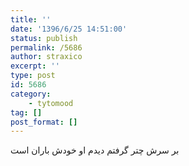 ```yaml
---
title: ''
date: '1396/6/25 14:51:00'
status: publish
permalink: /5686
author: straxico
excerpt: ''
type: post
id: 5686
category:
    - tytomood
tag: []
post_format: []
---
```

بر سرش چتر گرفتم دیدم او خودش باران است